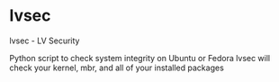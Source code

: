 # lvsec

lvsec - LV Security

Python script to check system integrity on Ubuntu or Fedora
lvsec will check your kernel, mbr, and all of your installed packages

